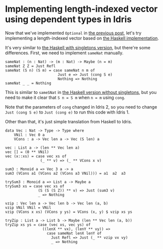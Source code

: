 # Implementing length-indexed vector using dependent types in Idris

Now that we've implemented `Optional` in [the previous post](./maybe_idris.html), let's try implementing a length-indexed vector based on [the Haskell implementation](../9/length_indexed_vector.html).

It's very similar to [the Haskell with singletons version](../9/length_indexed_vector_cont.html), but there're some differences. First, we need to implement `sameNat` manually.

```
sameNat : (n : Nat) -> (m : Nat) -> Maybe (n = m)
sameNat Z Z = Just Refl
sameNat (S n) (S m) = case sameNat n m of
                        Just e => Just (cong S e)
                        Nothing => Nothing
sameNat _ _ = Nothing
```

This is similar to `sameSNat` in [the Haskell version without singletons](../9/length_indexed_vector.html), but you need to make it clear that `S n = S m` when `n = m` using `cong`.

Note that the parameters of `cong` changed in Idris 2, so you need to change `Just (cong S e)` to `Just (cong e)` to run this code with Idris 1.

Other than that, it's just simple translation from Haskell to Idris.

```
data Vec : Nat -> Type -> Type where
    VNil : Vec 0 a
    VCons : a -> Vec len a -> Vec (S len) a

vec : List a -> (len ** Vec len a)
vec [] = (0 ** VNil)
vec (x::xs) = case vec xs of
                (_ ** v) => (_ ** VCons x v)

sum3 : Monoid a => Vec 3 a -> a
sum3 (VCons a1 (VCons a2 (VCons a3 VNil))) = a1  a2  a3

trySum3 : Monoid a => List a -> Maybe a
trySum3 xs = case vec xs of
               (S (S (S Z)) ** v) => Just (sum3 v)
               _ => Nothing

vzip : Vec len a -> Vec len b -> Vec len (a, b)
vzip VNil VNil = VNil
vzip (VCons x xs) (VCons y ys) = VCons (x, y) $ vzip xs ys

tryZip : List a -> List b -> Maybe (len ** Vec len (a, b))
tryZip xs ys = case (vec xs, vec ys) of
                 ((lenX ** vx), (lenY ** vy)) =>
                   case sameNat lenX lenY of
                     Just Refl => Just (_ ** vzip vx vy)
                     _ => Nothing
```
